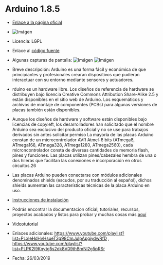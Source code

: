 # Arduino 1.8.5

* [Enlace a la página oficial](https://www.arduino.cc/)

* ![Imágen](https://upload.wikimedia.org/wikipedia/commons/thumb/8/87/Arduino_Logo.svg/720px-Arduino_Logo.svg.png) 

* Licencia: LGPL

* Enlace al [código fuente](https://github.com/arduino/Arduino/)

* Algunas capturas de pantalla: ![Imágen](https://fotos.subefotos.com/8e0a16343844b875cab69326f2a48664o.jpg) ![Imágen](https://cdn.instructables.com/FJT/T4LE/IHUUBBW2/FJTT4LEIHUUBBW2.LARGE.jpg)

* Breve descripción: Arduino es una forma fácil y económica de que principiantes y profesionales crearan dispositivos que pudieran interactuar con su entorno mediante sensores y actuadores.
* rduino es un hardware libre. Los diseños de referencia de hardware se distribuyen bajo licencia Creative Commons Attribution Share-Alike 2.5 y están disponibles en el sitio web de Arduino. Los esquemáticos y archivos de montaje de componentes (PCBs) para algunas versiones de placas también están disponibles.
* Aunque los diseños de hardware y software están disponibles bajo licencias de copyleft, los desarrolladores han solicitado que el nombre Arduino sea exclusivo del producto oficial y no se use para trabajos derivados sin antes solicitar permiso
La mayoría de las placas Arduino constan de un microcontrolador AVR Atmel-8 bits (ATmega8, ATmega168, ATmega328, ATmega1280, ATmega2560), cada microncontrolador consta de diversas cantidades de memoria flash, pines y funciones. Las placas utilizan pines/cabezales hembra de una o dos hileras que facilitan las conexiones e incorporación en otros circuitos.26​

* Las placas Arduino pueden conectarse con módulos adicionales denominados shields (escudos, por su traducción al español), dichos shields aumentan las características técnicas de la placa Arduino en uso.



* [Instrucciones de instalación](https://www.arduino.cc/en/Guide/HomePage)

* Podrás encontrar la documentacion oficial, tutoriales, recursos, proyectos acabados y listos para probar y muchas cosas más [aquí](https://www.arduino.cc/en/Tutorial/HomePage)

* [Videotutorial](https://www.youtube.com/playlist?list=PLG8UtYUFOQj7cgO1wh2wPFF1pobyURI3_)

* Enlaces adicionales: https://www.youtube.com/playlist?list=PLxleHdHvHsueT3g98CmJulpApgiydwRfD , https://www.youtube.com/playlist?list=PLPK2l9Knytg5s2dk8V09thBmNl2g5pRSr

* Fecha: 26/03/2019